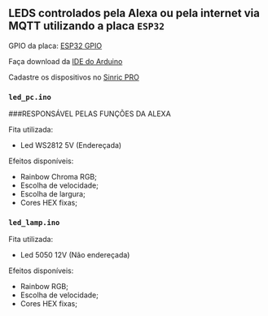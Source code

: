 ## LEDS controlados pela Alexa ou pela internet via MQTT utilizando a placa `ESP32`

GPIO da placa: [ESP32 GPIO](https://cdn.discordapp.com/attachments/663479366918995985/770466205538189332/ESP32-Pinout.png)

Faça download da [IDE do Arduino](https://www.arduino.cc/en/Main/Software#)

Cadastre os dispositivos no [Sinric PRO](https://portal.sinric.pro/dashboard)

### `led_pc.ino`

###RESPONSÁVEL PELAS FUNÇÕES DA ALEXA

Fita utilizada:
- Led WS2812 5V (Endereçada)

Efeitos disponíveis:
- Rainbow Chroma RGB;
- Escolha de velocidade;
- Escolha de largura;
- Cores HEX fixas;

### `led_lamp.ino`
Fita utilizada:
- Led 5050 12V (Não endereçada)

Efeitos disponíveis:
- Rainbow RGB;
- Escolha de velocidade;
- Cores HEX fixas;
